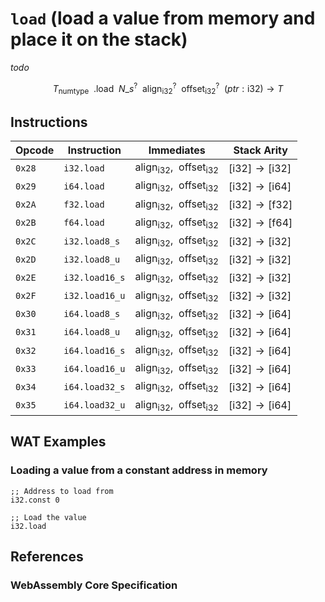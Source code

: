 
# `load` (load a value from memory and place it on the stack)

_todo_

$$
T_\mathsf{numtype} \enspace
.\mathsf{load} \enspace
N\_s^? \enspace
\mathsf{align}_{\mathsf{i32}}^? \enspace
\mathsf{offset}_{\mathsf{i32}}^? \enspace
(ptr: \mathsf{i32}) \to T
$$



## Instructions

| Opcode | Instruction    | Immediates    | Stack Arity |
|--------|----------------|---------------|-------------|
| `0x28` | `i32.load`     | $\mathsf{align}_\mathsf{i32},\enspace\mathsf{offset}_\mathsf{i32}$ | $[ \mathsf{i32} ] \to [ \mathsf{i32} ]$ |
| `0x29` | `i64.load`     | $\mathsf{align}_\mathsf{i32},\enspace\mathsf{offset}_\mathsf{i32}$ | $[ \mathsf{i32} ] \to [ \mathsf{i64} ]$ |
| `0x2A` | `f32.load`     | $\mathsf{align}_\mathsf{i32},\enspace\mathsf{offset}_\mathsf{i32}$ | $[ \mathsf{i32} ] \to [ \mathsf{f32} ]$ |
| `0x2B` | `f64.load`     | $\mathsf{align}_\mathsf{i32},\enspace\mathsf{offset}_\mathsf{i32}$ | $[ \mathsf{i32} ] \to [ \mathsf{f64} ]$ |
| `0x2C` | `i32.load8_s`  | $\mathsf{align}_\mathsf{i32},\enspace\mathsf{offset}_\mathsf{i32}$ | $[ \mathsf{i32} ] \to [ \mathsf{i32} ]$ |
| `0x2D` | `i32.load8_u`  | $\mathsf{align}_\mathsf{i32},\enspace\mathsf{offset}_\mathsf{i32}$ | $[ \mathsf{i32} ] \to [ \mathsf{i32} ]$ |
| `0x2E` | `i32.load16_s` | $\mathsf{align}_\mathsf{i32},\enspace\mathsf{offset}_\mathsf{i32}$ | $[ \mathsf{i32} ] \to [ \mathsf{i32} ]$ |
| `0x2F` | `i32.load16_u` | $\mathsf{align}_\mathsf{i32},\enspace\mathsf{offset}_\mathsf{i32}$ | $[ \mathsf{i32} ] \to [ \mathsf{i32} ]$ |
| `0x30` | `i64.load8_s`  | $\mathsf{align}_\mathsf{i32},\enspace\mathsf{offset}_\mathsf{i32}$ | $[ \mathsf{i32} ] \to [ \mathsf{i64} ]$ |
| `0x31` | `i64.load8_u`  | $\mathsf{align}_\mathsf{i32},\enspace\mathsf{offset}_\mathsf{i32}$ | $[ \mathsf{i32} ] \to [ \mathsf{i64} ]$ |
| `0x32` | `i64.load16_s` | $\mathsf{align}_\mathsf{i32},\enspace\mathsf{offset}_\mathsf{i32}$ | $[ \mathsf{i32} ] \to [ \mathsf{i64} ]$ |
| `0x33` | `i64.load16_u` | $\mathsf{align}_\mathsf{i32},\enspace\mathsf{offset}_\mathsf{i32}$ | $[ \mathsf{i32} ] \to [ \mathsf{i64} ]$ |
| `0x34` | `i64.load32_s` | $\mathsf{align}_\mathsf{i32},\enspace\mathsf{offset}_\mathsf{i32}$ | $[ \mathsf{i32} ] \to [ \mathsf{i64} ]$ |
| `0x35` | `i64.load32_u` | $\mathsf{align}_\mathsf{i32},\enspace\mathsf{offset}_\mathsf{i32}$ | $[ \mathsf{i32} ] \to [ \mathsf{i64} ]$ |



## WAT Examples

### Loading a value from a constant address in memory

```wasm
;; Address to load from
i32.const 0

;; Load the value
i32.load
```



## References

### WebAssembly Core Specification

[^§2.4.7]: _Structure, Memory Instructions_ - <https://www.w3.org/TR/wasm-core-2/syntax/instructions.html#memory-instructions>
[^§4.4.7.1-load]: _Execution, Memory Instructions, load_ - <https://www.w3.org/TR/wasm-core-2/exec/instructions.html#exec-load>
